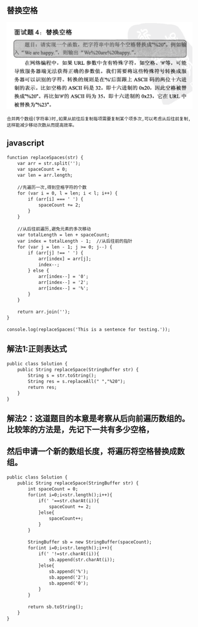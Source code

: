 ## 替换空格

![替换空格](./images/question-4.png)

```
合并两个数组(字符串)时,如果从前往后复制每项需要复制某个项多次,可以考虑从后往前复制,
这样能减少移动次数从而提高效率。
```


## javascript

    function replaceSpaces(str) {
        var arr = str.split('');
        var spaceCount = 0;
        var len = arr.length;
    
        //先遍历一次,得到空格字符的个数
        for (var i = 0, l = len; i < l; i++) {
            if (arr[i] === ' ') {
                spaceCount += 2;
            }
        }
    
        //从后往前遍历,避免元素的多次移动
        var totalLength = len + spaceCount;
        var index = totalLength - 1;  //从后往前的指针
        for (var j = len - 1; j >= 0; j--) {
            if (arr[j] !== ' ') {
                arr[index] = arr[j];
                index--;
            } else {
                arr[index--] = '0';
                arr[index--] = '2';
                arr[index--] = '%';
            }
        }
    
        return arr.join('');
    }
    
    console.log(replaceSpaces('This is a sentence for testing.'));

## 解法1:正则表达式

    public class Solution {  
        public String replaceSpace(StringBuffer str) {  
            String s = str.toString();  
            String res = s.replaceAll(" ","%20");  
            return res;  
        }  
    }  
    
    
## 解法2：这道题目的本意是考察从后向前遍历数组的。比较笨的方法是，先记下一共有多少空格，
## 然后申请一个新的数组长度，将遍历将空格替换成数组。

    public class Solution {  
        public String replaceSpace(StringBuffer str) {  
            int spaceCount = 0;  
            for(int i=0;i<str.length();i++){  
                if(' '==str.charAt(i)){  
                    spaceCount += 2;  
                }else{  
                    spaceCount++;  
                }  
            }  
                      
            StringBuffer sb = new StringBuffer(spaceCount);       
            for(int i=0;i<str.length();i++){  
                if(' '!=str.charAt(i)){  
                    sb.append(str.charAt(i));                 
                }else{  
                    sb.append('%');  
                    sb.append('2');               
                    sb.append('0');               
                }  
            }  
                              
            return sb.toString();  
        }  
    }  